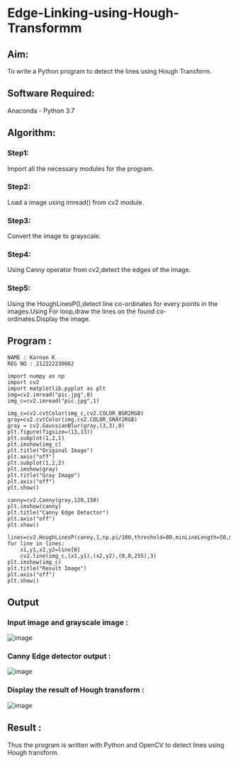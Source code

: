 # Edge-Linking-using-Hough-Transformm
## Aim:
To write a Python program to detect the lines using Hough Transform.

## Software Required:
Anaconda - Python 3.7

## Algorithm:
### Step1:

Import all the necessary modules for the program.
### Step2:

Load a image using imread() from cv2 module.
### Step3:

Convert the image to grayscale.
### Step4:

Using Canny operator from cv2,detect the edges of the image.
### Step5:

Using the HoughLinesP(),detect line co-ordinates for every points in the images.Using For loop,draw the lines on the found co-ordinates.Display the image.
## Program :
```
NAME : Karnan K
REG NO : 212222230062
```
```
import numpy as np
import cv2
import matplotlib.pyplot as plt
img=cv2.imread("pic.jpg",0)
img_c=cv2.imread("pic.jpg",1)

img_c=cv2.cvtColor(img_c,cv2.COLOR_BGR2RGB)
gray=cv2.cvtColor(img,cv2.COLOR_GRAY2RGB)
gray = cv2.GaussianBlur(gray,(3,3),0)
plt.figure(figsize=(13,13))
plt.subplot(1,2,1)
plt.imshow(img_c)
plt.title("Original Image")
plt.axis("off")
plt.subplot(1,2,2)
plt.imshow(gray)
plt.title("Gray Image")
plt.axis("off")
plt.show()

canny=cv2.Canny(gray,120,150)
plt.imshow(canny)
plt.title("Canny Edge Detector")
plt.axis("off")
plt.show()

lines=cv2.HoughLinesP(canny,1,np.pi/180,threshold=80,minLineLength=50,maxLineGap=250)
for line in lines:
    x1,y1,x2,y2=line[0]
    cv2.line(img_c,(x1,y1),(x2,y2),(0,0,255),3)
plt.imshow(img_c)
plt.title("Result Image")
plt.axis("off")
plt.show()

```


## Output

### Input image and grayscale image :
![image](https://github.com/Mamthaiyappaprabu/Edge-Linking-using-Hough-Transformm/assets/119393563/f57d0a17-8c7c-4d01-bd87-d2bf1ce2f0eb)


### Canny Edge detector output : 
![image](https://github.com/Mamthaiyappaprabu/Edge-Linking-using-Hough-Transformm/assets/119393563/44d86e4c-b65a-4cde-aa01-ec3ae3f3d0b2)


### Display the result of Hough transform :
![image](https://github.com/Mamthaiyappaprabu/Edge-Linking-using-Hough-Transformm/assets/119393563/5e6512bf-9cac-4818-ba8d-07e39256be2b)

## Result :
Thus the program is written with Python and OpenCV to detect lines using Hough transform.
